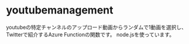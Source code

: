# youtubemanagement
youtubeの特定チャンネルのアップロード動画からランダムで1動画を選択し、Twitterで紹介するAzure Functionの関数です。
node.jsを使っています。
